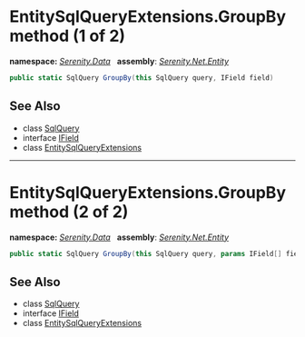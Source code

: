 # EntitySqlQueryExtensions.GroupBy method (1 of 2)
**namespace:** *[Serenity.Data](../../README.md#serenity.data-namespace)*   **assembly**: *[Serenity.Net.Entity](../../README.md)*

```csharp
public static SqlQuery GroupBy(this SqlQuery query, IField field)
```

## See Also

* class [SqlQuery](../Serenity.Net.Data/../SqlQuery.md)
* interface [IField](../Serenity.Net.Data/../IField.md)
* class [EntitySqlQueryExtensions](../EntitySqlQueryExtensions.md)

---

# EntitySqlQueryExtensions.GroupBy method (2 of 2)
**namespace:** *[Serenity.Data](../../README.md#serenity.data-namespace)*   **assembly**: *[Serenity.Net.Entity](../../README.md)*

```csharp
public static SqlQuery GroupBy(this SqlQuery query, params IField[] fields)
```

## See Also

* class [SqlQuery](../Serenity.Net.Data/../SqlQuery.md)
* interface [IField](../Serenity.Net.Data/../IField.md)
* class [EntitySqlQueryExtensions](../EntitySqlQueryExtensions.md)
